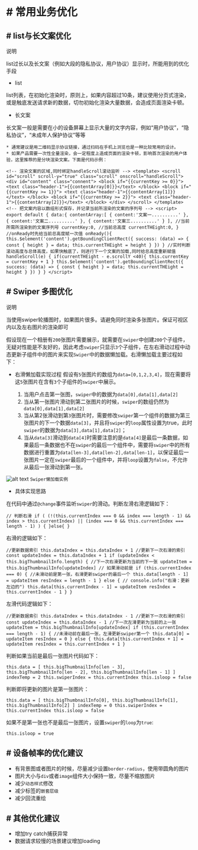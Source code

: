 <!-- 源地址: https://iot.mi.com/vela/quickapp/zh/guide/best-practice/business.html -->

# # 常用业务优化

## # list与长文案优化

说明

list过长以及长文案（例如大段的隐私协议，用户协议）显示时，所能用到的优化手段

  * list

list列表，在初始化渲染时，原则上，如果内容超过10条，建议使用分页式渲染，或是触底发送请求新的数据，切勿初始化渲染大量数据，会造成页面渲染卡顿。

  * 长文案

长文案一般是需要在小的设备屏幕上显示大量的文字内容，例如“用户协议”，“隐私协议”，“未成年人保护协议”等等

    * 通常建议是用二维码显示协议链接，通过扫码在手机上浏览也是一种比较常用的设计。
    * 如果产品需要一次性全量渲染，会一定程度上造成页面的渲染卡顿，影响首次渲染的用户体验，这里推荐的是分块渲染文案。下面是代码示例：

``` <!-- 渲染文案的区域,同时绑定handleScroll滚动监听 --> <template> <scroll id="scroll" scroll-y="true" class="scroll" onscroll="handleScroll"> <div id="content" class="connent"> <block if="{{currentKey >= 0}}"> <text class="header-1">{{contentArray[0]}}</text> </block> <block if="{{currentKey >= 1}}"> <text class="header-1">{{contentArray[1]}}</text> </block> <block if="{{currentKey >= 2}}"> <text class="header-1">{{contentArray[2]}}</text> </block> </div> </scroll> </template> <!-- 把文案内容以数组形式保存，并记录当前所渲染的文案的序列号 --> <script> export default { data:{ contentArray:[ { content:'文案一..........' }, { content:'文案二..........' }, { content:'文案三..........' } ], //当前所需所渲染到的文案序列号 currentKey:0, //当前总高度 currentTHEight:0, } //onReady时先给当前总高度赋一次值 onReady(){ this.$element('content').getBoundingClientRect({ success: (data) => { const { height } = data; this.currentTHEight = height } }) } //实时判断滚动高度与总体高度，如果快触底了，则进行下一个文案的加载,同时给总高度重新赋值 handleScroll(e) { if(currentTHEight - e.scrollY <40){ this.currentKey = currentKey + 1 } this.$element('content').getBoundingClientRect({ success: (data) => { const { height } = data; this.currentTHEight = height } }) } } </script> ```

## # Swiper 多图优化

说明

当使用swiper轮播图时，如果图片很多。请避免同时渲染多张图片。保证可视区内以及左右图片的渲染即可

假设现在一个相册有`200`张图片需要展示，就需要在`swiper`中创建`200`个子组件，无疑对性能是不友好的，因此考虑`swiper`只显示`3`个子组件，在左右滑动过程中动态更新子组件中的图片来实现`Swiper`中的数据懒加载。右滑懒加载主要过程如下：

  * 右滑懒加载实现过程 假设有`5`张图片的数组为`data=[0,1,2,3,4]`，现在需要将这`5`张图片在含有`3`个子组件的`swiper`中展示。

    1. 当用户点击第一张图，`swiper`中的数据为`data[0],data[1],data[2]`
    2. 当从第一张图片滑动到第二张图片的时候，`swiper`的数组仍然为`data[0],data[1],data[2]`
    3. 当从第2张滑动到第`3`张图片时，需要修改`swiper`第一个组件的数据为第三张图片的下一个数据`data[3]`，并且将`swiper`的`loop`属性设置为true，此时`swiper`的数据为`data[3],data[1],data[2]`；
    4. 当从`data[3]`滑动到`data[4]`时需要注意的是`data[4]`是最后一条数据，如果最后一条数据也不在`swiper`的最后一个组件中，需要将`swiper`中的所有数据进行重置为`data[len-3],data[len-2],data[len-1]`，以保证最后一张图片一定在`swiper`最后的一个组件中，并将`loop`设置为`false`，不允许从最后一张滑动到第一张。

![alt text](../../images/business-swiper.1ed151e3.jpg) `Swiper懒加载实例`

  * 具体实现思路

在代码中通过`@change`事件监听`swiper`的滑动。判断左滑右滑逻辑如下：

``` // 判断右滑 if ( (!(this.currentIndex === 0 && index === length - 1) && index > this.currentIndex) || (index === 0 && this.currentIndex === length - 1) ) { }else{ } ```

右滑的逻辑如下：

``` //更新数据索引 this.dataIndex = this.dataIndex + 1 //更新下一次右滑的索引 const updateIndex = this.dataIndex + 1 if (updateIndex < this.bigThumbnailInfo.length) { //下一次右滑更新为当前的下一张 updateItem = this.bigThumbnailInfo[updateIndex] // 如果滑动前是 if (this.currentIndex === 0) { //未滑动前是第一张，右滑更新swiper的最后一个 this.data[length - 1] = updateItem resIndex = length - 1 } else { // console.info("右滑：更新左边的") this.data[this.currentIndex - 1] = updateItem resIndex = this.currentIndex - 1 } } ```

左滑代码逻辑如下：

``` //更新数据索引 this.dataIndex = this.dataIndex - 1 //更新下一次右滑的索引 const updateIndex = this.dataIndex - 1 //下一次左滑更新为当前的上一张 updateItem = this.bigThumbnailInfo[updateIndex] if (this.currentIndex === length - 1) { //未滑动前在最后一张，左滑更新swiper第一个 this.data[0] = updateItem resIndex = 0 } else { this.data[this.currentIndex + 1] = updateItem resIndex = this.currentIndex + 1 } ```

判断如果当前是最后一张图片代码如下：

``` this.data = [ this.bigThumbnailInfo[len - 3], this.bigThumbnailInfo[len - 2], this.bigThumbnailInfo[len - 1] ] indexTemp = 2 this.swiperIndex = this.currentIndex this.isloop = false ```

判断即将更新的图片是第一张图片：

``` this.data = [ this.bigThumbnailInfo[0], this.bigThumbnailInfo[1], this.bigThumbnailInfo[2] ] indexTemp = 0 this.swiperIndex = this.currentIndex this.isloop = false ```

如果不是第一张也不是最后一张图片，设置`swiper`的`loop`为`true`:

``` this.isloop = true ```

## # 设备帧率的优化建议

  * 有背景图或者图片的时候，尽量减少设置`border-radius`，使用带圆角的图片
  * 图片大小与`div`或者`image`组件大小保持一致，尽量不缩放图片
  * 减少`动态样式`修改
  * 减少标签的`嵌套层级`
  * 减少回流重绘

## # 其他优化建议

  * 增加try catch捕获异常
  * 数据请求较慢的场景建议增加loading

